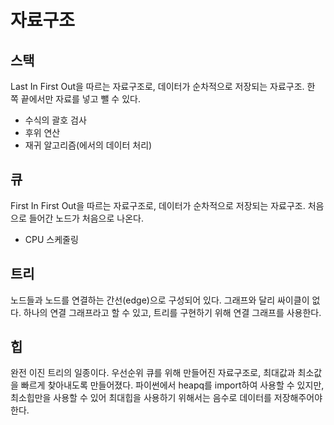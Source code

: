 # 자료구조
## 스택
Last In First Out을 따르는 자료구조로, 데이터가 순차적으로 저장되는 자료구조. 한 쪽 끝에서만 자료를 넣고 뺄 수 있다.
- 수식의 괄호 검사
- 후위 연산
- 재귀 알고리즘(에서의 데이터 처리)

## 큐
First In First Out을 따르는 자료구조로, 데이터가 순차적으로 저장되는 자료구조. 처음으로 들어간 노드가 처음으로 나온다.
- CPU 스케줄링

## 트리
노드들과 노드를 연결하는 간선(edge)으로 구성되어 있다. 그래프와 달리 싸이클이 없다. 하나의 연결 그래프라고 할 수 있고, 트리를 구현하기 위해 연결 그래프를 사용한다.

## 힙
완전 이진 트리의 일종이다. 우선순위 큐를 위해 만들어진 자료구조로, 최대값과 최소값을 빠르게 찾아내도록 만들어졌다.
파이썬에서 heapq를 import하여 사용할 수 있지만, 최소힙만을 사용할 수 있어 최대힙을 사용하기 위해서는 음수로 데이터를 저장해주어야 한다.
